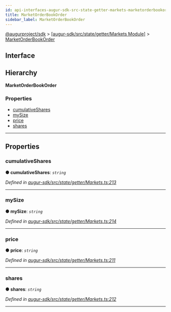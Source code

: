 ```yaml
---
id: api-interfaces-augur-sdk-src-state-getter-markets-marketorderbookorder
title: MarketOrderBookOrder
sidebar_label: MarketOrderBookOrder
---
```


[@augurproject/sdk](api-readme.md) > [[augur-sdk/src/state/getter/Markets Module]](api-modules-augur-sdk-src-state-getter-markets-module.md) > [MarketOrderBookOrder](api-interfaces-augur-sdk-src-state-getter-markets-marketorderbookorder.md)

## Interface

## Hierarchy

**MarketOrderBookOrder**

### Properties

* [cumulativeShares](api-interfaces-augur-sdk-src-state-getter-markets-marketorderbookorder.md#cumulativeshares)
* [mySize](api-interfaces-augur-sdk-src-state-getter-markets-marketorderbookorder.md#mysize)
* [price](api-interfaces-augur-sdk-src-state-getter-markets-marketorderbookorder.md#price)
* [shares](api-interfaces-augur-sdk-src-state-getter-markets-marketorderbookorder.md#shares)

---

## Properties

<a id="cumulativeshares"></a>

###  cumulativeShares

**● cumulativeShares**: *`string`*

*Defined in [augur-sdk/src/state/getter/Markets.ts:213](https://github.com/AugurProject/augur/blob/304ca83772/packages/augur-sdk/src/state/getter/Markets.ts#L213)*

___
<a id="mysize"></a>

###  mySize

**● mySize**: *`string`*

*Defined in [augur-sdk/src/state/getter/Markets.ts:214](https://github.com/AugurProject/augur/blob/304ca83772/packages/augur-sdk/src/state/getter/Markets.ts#L214)*

___
<a id="price"></a>

###  price

**● price**: *`string`*

*Defined in [augur-sdk/src/state/getter/Markets.ts:211](https://github.com/AugurProject/augur/blob/304ca83772/packages/augur-sdk/src/state/getter/Markets.ts#L211)*

___
<a id="shares"></a>

###  shares

**● shares**: *`string`*

*Defined in [augur-sdk/src/state/getter/Markets.ts:212](https://github.com/AugurProject/augur/blob/304ca83772/packages/augur-sdk/src/state/getter/Markets.ts#L212)*

___

